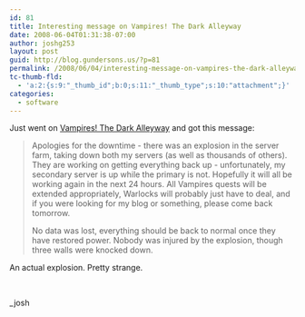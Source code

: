 ```yaml
---
id: 81
title: Interesting message on Vampires! The Dark Alleyway
date: 2008-06-04T01:31:38-07:00
author: joshg253
layout: post
guid: http://blog.gundersons.us/?p=81
permalink: /2008/06/04/interesting-message-on-vampires-the-dark-alleyway/
tc-thumb-fld:
  - 'a:2:{s:9:"_thumb_id";b:0;s:11:"_thumb_type";s:10:"attachment";}'
categories:
  - software
---
```

Just went on <a href="https://quiz.ravenblack.net/blood.pl?biter=joshg253">Vampires! The Dark Alleyway</a> and got this message:

<blockquote>Apologies for the downtime - there was an explosion in the server farm, taking down both my servers (as well as thousands of others). They are working on getting everything back up - unfortunately, my secondary server is up while the primary is not. Hopefully it will all be working again in the next 24 hours. All Vampires quests will be extended appropriately, Warlocks will probably just have to deal, and if you were looking for my blog or something, please come back tomorrow.

No data was lost, everything should be back to normal once they have restored power. Nobody was injured by the explosion, though three walls were knocked down.</blockquote>

An actual explosion. Pretty strange.

&nbsp;

_josh